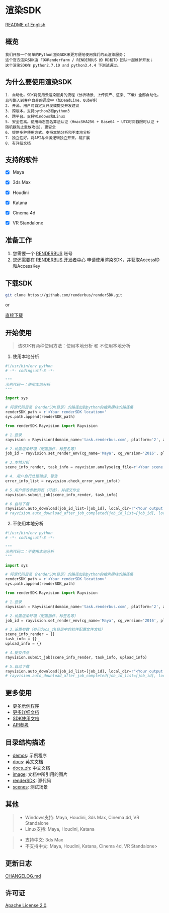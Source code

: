 # 渲染SDK

[README of English](README.md)


## 概览

    我们开放一个简单的Python渲染SDK来更方便地使用我们的云渲染服务；
    这个官方渲染SDK由 FOXRenderfarm / RENDERBUS 的 RD和TD 团队一起维护开发；
    这个渲染SDK在 python2.7.10 and python3.4.4 下测试通过。
    
    
## 为什么要使用渲染SDK

    1. 自动化。SDK将使用云渲染服务的流程（分析场景、上传资产、渲染、下载）全部自动化。且可嵌入到客户自身的调度中（如DeadLine、Qube等）
    2. 开源。用户可自定义开发或提交开发建议
    3. 跨版本。支持python2和python3
    4. 跨平台。支持Windows和Linux
    5. 安全性高。使用动态签名算法认证（HmacSHA256 + Base64 + UTC时间戳限时认证 + 随机数防止重放攻击），更安全
    6. 提供多种使用方式。支持本地分析和不本地分析
    7. 独立性好。将API与业务逻辑独立开来，易扩展
    8. 有详细文档
    
    
## 支持的软件

- [x] Maya
- [x] 3ds Max
- [x] Houdini
- [x] Katana
- [x] Cinema 4d
- [x] VR Standalone


## 准备工作

1. 您需要一个 [RENDERBUS](https://task.renderbus.com) 账号
2. 您还需要在 [RENDERBUS 开发者中心](https://task.renderbus.com/user/developer) 申请使用渲染SDK，并获取AccessID和AccessKey


## 下载SDK

```bash
git clone https://github.com/renderbus/renderSDK.git
```

or

[直接下载](https://github.com/renderbus/renderSDK/archive/master.zip)


## 开始使用

> 该SDK有两种使用方法：使用本地分析 和 不使用本地分析

1. 使用本地分析

```python
#!/usr/bin/env python
# -*- coding:utf-8 -*-

"""
示例代码一：使用本地分析
"""

import sys

# 将源代码目录（renderSDK目录）的路径加到python的搜索模块的路径集
renderSDK_path = r'<Your renderSDK location>'
sys.path.append(renderSDK_path)

from renderSDK.Rayvision import Rayvision

# 1.登录
rayvision = Rayvision(domain_name='task.renderbus.com', platform='2', access_id='<Your AccessID>', access_key='<Your AccessKey>', workspace='<SDK workspace: The path to save job information and logs>')

# 2.设置渲染环境（配置插件、标签名等）
job_id = rayvision.set_render_env(cg_name='Maya', cg_version='2016', plugin_config={"mtoa": "3.0.1.1"}, label_name='label_name')

# 3.本地分析
scene_info_render, task_info = rayvision.analyse(cg_file=r'<Your scene file path>')

# 4. 用户自行处理错误、警告
error_info_list = rayvision.check_error_warn_info()

# 5.用户修改参数列表（可选），并提交作业
rayvision.submit_job(scene_info_render, task_info)

# 6.自动下载
rayvision.auto_download(job_id_list=[job_id], local_dir=r"<Your output path>")
# rayvision.auto_download_after_job_completed(job_id_list=[job_id], local_dir=r"<Your output path>")

```

2. 不使用本地分析

```python
#!/usr/bin/env python
# -*- coding:utf-8 -*-

"""
示例代码二：不使用本地分析
"""

import sys

# 将源代码目录（renderSDK目录）的路径加到python的搜索模块的路径集
renderSDK_path = r'<Your renderSDK location>'
sys.path.append(renderSDK_path)

from renderSDK.Rayvision import Rayvision

# 1.登录
rayvision = Rayvision(domain_name='task.renderbus.com', platform='2', access_id='<Your AccessID>', access_key='<Your AccessKey>', workspace='<SDK workspace: The path to save job information and logs>')

# 2.设置渲染环境（配置插件、标签名等）
job_id = rayvision.set_render_env(cg_name='Maya', cg_version='2016', plugin_config={"mtoa": "3.0.1.1"}, label_name='label_name')

# 3.设置参数（参见docs_zh目录中的软件配置文件文档）
scene_info_render = {}
task_info = {}
upload_info = {}

# 4.提交作业
rayvision.submit_job(scene_info_render, task_info, upload_info)

# 5.自动下载
rayvision.auto_download(job_id_list=[job_id], local_dir=r"<Your output path>")
# rayvision.auto_download_after_job_completed(job_id_list=[job_id], local_dir=r"<Your output path>")

```


## 更多使用
- [更多示例程序](demos)
- [更多详细文档](docs_zh)
- [SDK使用文档](docs_zh/SDK使用文档.md)
- [API参考](docs_zh/瑞云渲染APIV4.0.pdf)


## 目录结构描述

- [demos](demos): 示例程序
- [docs](docs): 英文文档
- [docs_zh](docs_zh): 中文文档
- [image](image): 文档中所引用的图片
- [renderSDK](renderSDK): 源代码
- [scenes](scenes): 测试场景


## 其他

> - Windows支持: Maya, Houdini, 3ds Max, Cinema 4d, VR Standalone
> - Linux支持: Maya, Houdini, Katana

> - 支持中文: 3ds Max
> - 不支持中文: Maya, Houdini, Katana, Cinema 4d, VR Standalone> 


## 更新日志

[CHANGELOG.md](CHANGELOG.md)


## 许可证

[Apache License 2.0](https://github.com/renderbus/renderSDK/blob/master/LICENSE).
